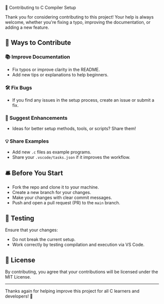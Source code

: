 🤝 Contributing to C Compiler Setup

Thank you for considering contributing to this project! Your help is always welcome, whether you're fixing a typo, improving the documentation, or adding a new feature.

## 🧰 Ways to Contribute

### 📚 Improve Documentation
- Fix typos or improve clarity in the README.
- Add new tips or explanations to help beginners.

### 🛠 Fix Bugs
- If you find any issues in the setup process, create an issue or submit a fix.

### 🚀 Suggest Enhancements
- Ideas for better setup methods, tools, or scripts? Share them!

### 💡 Share Examples
- Add new `.c` files as example programs.
- Share your `.vscode/tasks.json` if it improves the workflow.

## 🛎 Before You Start
- Fork the repo and clone it to your machine.
- Create a new branch for your changes.
- Make your changes with clear commit messages.
- Push and open a pull request (PR) to the `main` branch.

## 🧪 Testing
Ensure that your changes:
- Do not break the current setup.
- Work correctly by testing compilation and execution via VS Code.

## 📄 License
By contributing, you agree that your contributions will be licensed under the MIT License.

---

Thanks again for helping improve this project for all C learners and developers! 🙌
